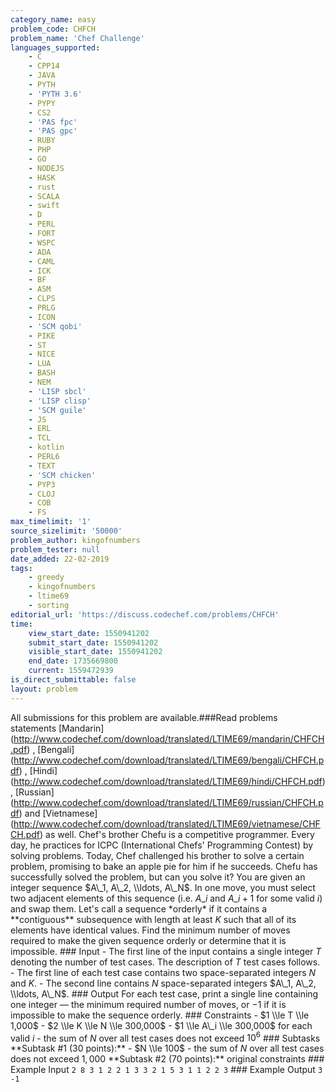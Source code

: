 ```yaml
---
category_name: easy
problem_code: CHFCH
problem_name: 'Chef Challenge'
languages_supported:
    - C
    - CPP14
    - JAVA
    - PYTH
    - 'PYTH 3.6'
    - PYPY
    - CS2
    - 'PAS fpc'
    - 'PAS gpc'
    - RUBY
    - PHP
    - GO
    - NODEJS
    - HASK
    - rust
    - SCALA
    - swift
    - D
    - PERL
    - FORT
    - WSPC
    - ADA
    - CAML
    - ICK
    - BF
    - ASM
    - CLPS
    - PRLG
    - ICON
    - 'SCM qobi'
    - PIKE
    - ST
    - NICE
    - LUA
    - BASH
    - NEM
    - 'LISP sbcl'
    - 'LISP clisp'
    - 'SCM guile'
    - JS
    - ERL
    - TCL
    - kotlin
    - PERL6
    - TEXT
    - 'SCM chicken'
    - PYP3
    - CLOJ
    - COB
    - FS
max_timelimit: '1'
source_sizelimit: '50000'
problem_author: kingofnumbers
problem_tester: null
date_added: 22-02-2019
tags:
    - greedy
    - kingofnumbers
    - ltime69
    - sorting
editorial_url: 'https://discuss.codechef.com/problems/CHFCH'
time:
    view_start_date: 1550941202
    submit_start_date: 1550941202
    visible_start_date: 1550941202
    end_date: 1735669800
    current: 1559472939
is_direct_submittable: false
layout: problem
---
```

All submissions for this problem are available.\###Read problems statements \[Mandarin\](http://www.codechef.com/download/translated/LTIME69/mandarin/CHFCH.pdf) , \[Bengali\](http://www.codechef.com/download/translated/LTIME69/bengali/CHFCH.pdf) , \[Hindi\](http://www.codechef.com/download/translated/LTIME69/hindi/CHFCH.pdf) , \[Russian\](http://www.codechef.com/download/translated/LTIME69/russian/CHFCH.pdf) and \[Vietnamese\](http://www.codechef.com/download/translated/LTIME69/vietnamese/CHFCH.pdf) as well. Chef's brother Chefu is a competitive programmer. Every day, he practices for ICPC (International Chefs' Programming Contest) by solving problems. Today, Chef challenged his brother to solve a certain problem, promising to bake an apple pie for him if he succeeds. Chefu has successfully solved the problem, but can you solve it? You are given an integer sequence $A\_1, A\_2, \\ldots, A\_N$. In one move, you must select two adjacent elements of this sequence (i.e. $A\_i$ and $A\_{i+1}$ for some valid $i$) and swap them. Let's call a sequence \*orderly\* if it contains a \*\*contiguous\*\* subsequence with length at least $K$ such that all of its elements have identical values. Find the minimum number of moves required to make the given sequence orderly or determine that it is impossible. ### Input - The first line of the input contains a single integer $T$ denoting the number of test cases. The description of $T$ test cases follows. - The first line of each test case contains two space-separated integers $N$ and $K$. - The second line contains $N$ space-separated integers $A\_1, A\_2, \\ldots, A\_N$. ### Output For each test case, print a single line containing one integer — the minimum required number of moves, or $-1$ if it is impossible to make the sequence orderly. ### Constraints - $1 \\le T \\le 1,000$ - $2 \\le K \\le N \\le 300,000$ - $1 \\le A\_i \\le 300,000$ for each valid $i$ - the sum of $N$ over all test cases does not exceed $10^6$ ### Subtasks \*\*Subtask #1 (30 points):\*\* - $N \\le 100$ - the sum of $N$ over all test cases does not exceed $1,000$ \*\*Subtask #2 (70 points):\*\* original constraints ### Example Input ``` 2 8 3 1 2 2 1 3 3 2 1 5 3 1 1 2 2 3 ``` ### Example Output ``` 3 -1 ```
